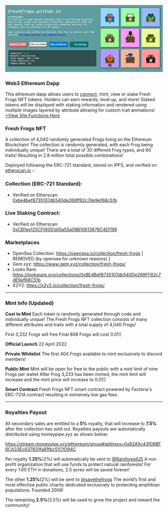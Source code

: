 ![freshfrogs.github.io](assets/uisnip.png)

### Web3 Ethereum Dapp
This ethereum dapp allows users to [connect](https://freshfrogs.github.io), mint, view or stake Fresh Frogs NFT tokens. Holders can earn rewards, level up, and more! Staked tokens will be displayed with staking information and rendered using multiple images layered by attribute allowing for custom trait animations! [>View Site Functions Here](https://github.com/freshfrogs/freshfrogs.github.io/blob/main/source/ethereum-dapp.js)

### Fresh Frogs NFT
A collection of 4,040 randomly generated Frogs living on the Ethereum Blockchain! The collection is randomly generated, with each Frog being individually unique! There are a total of 30 different Frog types, and 60 traits! Resulting in 2.8 million total possible combinations!

Deployed following the ERC-721 standard, stored on IPFS, and verified on [etherscan.io](https://etherscan.io/address/0xbe4bef8735107db540de269ff82c7de9ef68c51b) :white_check_mark:

### Collection (ERC-721 Standard):
* Verified on Etherscan: [0xbe4bef8735107db540de269ff82c7de9ef68c51b](https://etherscan.io/address/0xbe4bef8735107db540de269ff82c7de9ef68c51b)

### Live Staking Contract:
* Verified on Etherscan: [0xCB1ee125CFf4051a10a55a09B10613876C4Ef199](https://etherscan.io/address/0xCB1ee125CFf4051a10a55a09B10613876C4Ef199)

### Marketplaces
* OpenSea Collection: https://opensea.io/collection/fresh-frogs [ REMOVED (by opensea for unknown reasons) ]
* Gem.xyz: https://www.gem.xyz/collection/fresh-frogs/
* Looks Rare: https://looksrare.org/collections/0xBE4Bef8735107db540De269FF82c7dE9ef68C51b
* X2Y2: https://x2y2.io/collection/fresh-frogs/


***


### Mint Info (Updated)
**Cost to Mint**
Each token is randomly generated through code and individually unique! The Fresh Frogs NFT collection consists of many different attributes and traits with a total supply of 4,040 Frogs!

First 3,232 Frogs will free
Final 808 Frogs will cost 0.01Ξ

**Official Launch**
22 April 2022

**Private Whitelist**
The first 404 Frogs available to mint exclusively to discord members!

**Public Mint**
Mint will be open for free to the public with a mint limit of nine Frogs per wallet
After Frog 3,233 has been minted, the mint limit will increase and the mint price will increase to 0.01Ξ

**Smart Contract**
Fresh Frogs NFT smart contract powered by Factoria's ERC-721A contract resulting in extremely low gas fees.


***


### Royalties Payout
All secondary sales are entitled to a **5%** royalty, that will increase to **7.5%** after the collection has sold out. Royalties payouts are automatically distributed using moneypipe.xyz as shown below:

https://stream.moneypipe.xyz/ethereum/group#address=0x82A5c43f06BF6CA33Ec637831fa81fbc51CfD94C

Per royalty **1.25%**(2%) will automatically be sent to [@RainforestUS](https://twitter.com/RainforestUS) A non profit organization that will use funds to protect natural rainforests! For every 1.00 ETH in donations, 2.5 acres will be saved forever!

The other **1.25%**(2%) will be sent to [@savethefrogs](https://twitter.com/savethefrogs) The world’s first and most effective public charity dedicated exclusively to protecting amphibian populations. Founded 2008!

The remaining **2.5%**(3.5%) will be used to grow the project and reward the community!

